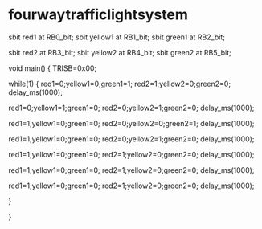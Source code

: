 # fourwaytrafficlightsystem
sbit red1 at RB0_bit;
sbit yellow1 at RB1_bit;
sbit green1 at RB2_bit;

sbit red2 at RB3_bit;
sbit yellow2 at RB4_bit;
sbit green2 at RB5_bit;


void main() {
TRISB=0x00;


while(1)
{
red1=0;yellow1=0;green1=1;
red2=1;yellow2=0;green2=0;
delay_ms(1000);

red1=0;yellow1=1;green1=0;
red2=0;yellow2=1;green2=0;
delay_ms(1000);


red1=1;yellow1=0;green1=0;
red2=0;yellow2=0;green2=1;
delay_ms(1000);

red1=1;yellow1=0;green1=0;
red2=0;yellow2=1;green2=0;
delay_ms(1000);


red1=1;yellow1=0;green1=0;
red2=1;yellow2=0;green2=0;
delay_ms(1000);


red1=1;yellow1=0;green1=0;
red2=1;yellow2=0;green2=0;
delay_ms(1000);


red1=1;yellow1=0;green1=0;
red2=1;yellow2=0;green2=0;
delay_ms(1000);





}

}

